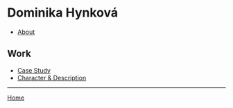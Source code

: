 # Dominika Hynková

- [About](02-intentional-aboutness/about.md)

## Work

- [Case Study](02-intentional-aboutness/case-study.md)
- [Character & Description](01-character-description/character-description.md)

- - -

[Home](https://github.com/dominikahynkova)

